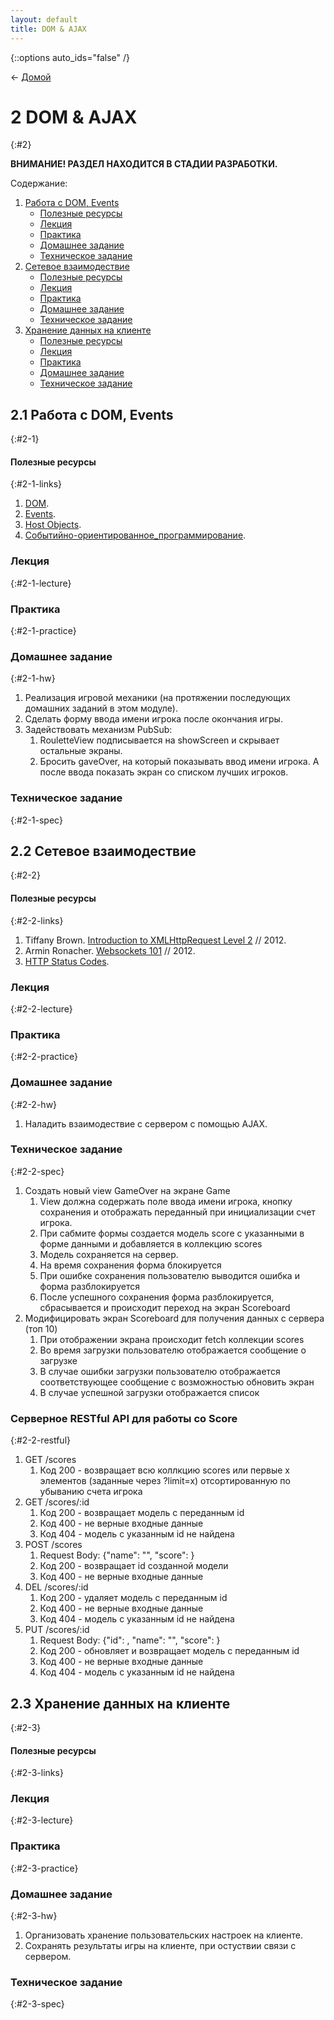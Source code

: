 ```yaml
---
layout: default
title: DOM & AJAX
---
```


{::options auto_ids="false" /}

← [Домой](/)

# 2 DOM & AJAX
{:#2}

**ВНИМАНИЕ! РАЗДЕЛ НАХОДИТСЯ В СТАДИИ РАЗРАБОТКИ.**

Содержание:

1. [Работа с DOM, Events](#2-1)
    * [Полезные ресурсы](#2-1-links)
    * [Лекция](#2-1-lecture)
    * [Практика](#2-1-practice)
    * [Домашнее задание](#2-1-hw)
    * [Техническое задание](#2-1-spec)
2. [Сетевое взаимодествие](#2-2)
    * [Полезные ресурсы](#2-2-links)
    * [Лекция](#2-2-lecture)
    * [Практика](#2-2-practice)
    * [Домашнее задание](#2-2-hw)
    * [Техническое задание](#2-2-spec)
3. [Хранение данных на клиенте](#2-3)
    * [Полезные ресурсы](#2-3-links)
    * [Лекция](#2-3-lecture)
    * [Практика](#2-3-practice)
    * [Домашнее задание](#2-3-hw)
    * [Техническое задание](#2-3-spec)

## 2.1 Работа с DOM, Events
{:#2-1}

#### Полезные ресурсы
{:#2-1-links}

1. [DOM](https://developer.mozilla.org/en/docs/DOM).
2. [Events](http://www.w3.org/TR/DOM-Level-2-Events/events.html).
3. [Host Objects](http://es5.github.io/#x4.3.8).
4. [Событийно-ориентированное_программирование](http://ru.wikipedia.org/wiki/Событийно-ориентированное_программирование).

### Лекция
{:#2-1-lecture}

### Практика
{:#2-1-practice}

### Домашнее задание
{:#2-1-hw}

1. Реализация игровой механики (на протяжении последующих домашних заданий в этом модуле).
2. Сделать форму ввода имени игрока после окончания игры.
3. Задействовать механизм PubSub:
    1. RouletteView подписывается на showScreen и скрывает остальные экраны.
    2. Бросить gaveOver, на который показывать ввод имени игрока. А после ввода показать экран со списком лучших игроков.

### Техническое задание
{:#2-1-spec}

## 2.2 Сетевое взаимодествие
{:#2-2}

#### Полезные ресурсы
{:#2-2-links}

1. Tiffany Brown. [Introduction to XMLHttpRequest Level 2](http://dev.opera.com/articles/view/xhr2/) // 2012.
2. Armin Ronacher. [Websockets 101](http://lucumr.pocoo.org/2012/9/24/websockets-101/) // 2012.
3. [HTTP Status Codes](http://www.restapitutorial.com/httpstatuscodes.html).

### Лекция
{:#2-2-lecture}

<!--
- HTTP.
- AJAX.
- CORS.
- WebSockets.
-->

### Практика
{:#2-2-practice}

### Домашнее задание
{:#2-2-hw}

1. Наладить взаимодествие с сервером с помощью AJAX.

### Техническое задание
{:#2-2-spec}

1. Создать новый view GameOver на экране Game
    1. View должна содержать поле ввода имени игрока, кнопку сохранения и отображать переданный при инициализации счет игрока.
    2. При сабмите формы создается модель score с указанными в форме данными и добавляется в коллекцию scores
    3. Модель сохраняется на сервер.
    4. На время сохранения форма блокируется
    5. При ошибке сохранения пользователю выводится ошибка и форма разблокируется
    6. После успешного сохранения форма разблокируется, сбрасывается и происходит переход на экран Scoreboard
2. Модифицировать экран Scoreboard для получения данных с сервера (топ 10)
    1. При отображении экрана происходит fetch коллекции scores
    2. Во время загрузки пользователю отображается сообщение о загрузке
    3. В случае ошибки загрузки пользователю отображается соответствующее сообщение с возможностью обновить экран
    4. В случае успешной загрузки отображается список

### Серверное RESTful API для работы со Score
{:#2-2-restful}

1. GET /scores
    1. Код 200 - возвращает всю коллкцию scores или первые x элементов (заданные через ?limit=x) отсортированную по убыванию счета игрока
2. GET /scores/:id
    1. Код 200 - возвращает модель с переданным id
    2. Код 400 - не верные входные данные
    3. Код 404 - модель с указанным id не найдена
3. POST /scores
    1. Request Body: {"name": "<name>", "score": <score>}
    2. Код 200 - возвращает id созданной модели
    3. Код 400 - не верные входные данные
4. DEL /scores/:id
    1. Код 200 - удаляет модель с переданным id
    2. Код 400 - не верные входные данные
    3. Код 404 - модель с указанным id не найдена
5. PUT /scores/:id
    1. Request Body: {"id": <id>, "name": "<name>", "score": <score>}
    2. Код 200 - обновляет и возвращает модель с переданным id
    3. Код 400 - не верные входные данные
    4. Код 404 - модель с указанным id не найдена

## 2.3 Хранение данных на клиенте
{:#2-3}

#### Полезные ресурсы
{:#2-3-links}

### Лекция
{:#2-3-lecture}

<!--
- Cookies.
- [Storage](http://www.html5rocks.com/en/features/storage).
-->

### Практика
{:#2-3-practice}

### Домашнее задание
{:#2-3-hw}

1. Организовать хранение пользовательских настроек на клиенте.
2. Сохранять результаты игры на клиенте, при остуствии связи с сервером.

### Техническое задание
{:#2-3-spec}

